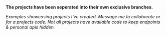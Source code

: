 
**The projects have been seperated into their own exclusive branches.**

*Examples showcasing projects I've created. Message me to collaborate or for a projects code. Not all projects have available code to keep endpoints & personal apis hidden.*

